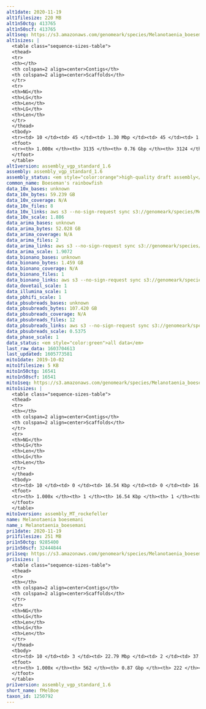 ```yaml
---
alt1date: 2020-11-19
alt1filesize: 220 MB
alt1n50ctg: 413765
alt1n50scf: 413765
alt1seq: https://s3.amazonaws.com/genomeark/species/Melanotaenia_boesemani/fMelBoe1/assembly_vgp_standard_1.6/fMelBoe1.alt.asm.20201119.fasta.gz
alt1sizes: |
  <table class="sequence-sizes-table">
  <thead>
  <tr>
  <th></th>
  <th colspan=2 align=center>Contigs</th>
  <th colspan=2 align=center>Scaffolds</th>
  </tr>
  <tr>
  <th>NG</th>
  <th>LG</th>
  <th>Len</th>
  <th>LG</th>
  <th>Len</th>
  </tr>
  </thead>
  <tbody>
  <tr><td> 10 </td><td> 45 </td><td> 1.30 Mbp </td><td> 45 </td><td> 1.30 Mbp </td></tr>  <tr><td> 20 </td><td> 115 </td><td> 0.92 Mbp </td><td> 114 </td><td> 0.93 Mbp </td></tr>  <tr><td> 30 </td><td> 208 </td><td> 0.71 Mbp </td><td> 208 </td><td> 0.71 Mbp </td></tr>  <tr><td> 40 </td><td> 329 </td><td> 0.55 Mbp </td><td> 328 </td><td> 0.55 Mbp </td></tr>  <tr style="background-color:#cccccc;"><td> 50 </td><td> 488 </td><td> 0.41 Mbp </td><td> 487 </td><td> 0.41 Mbp </td></tr>  <tr><td> 60 </td><td> 700 </td><td> 0.31 Mbp </td><td> 699 </td><td> 0.31 Mbp </td></tr>  <tr><td> 70 </td><td> 983 </td><td> 0.23 Mbp </td><td> 981 </td><td> 0.23 Mbp </td></tr>  <tr><td> 80 </td><td> 1370 </td><td> 0.16 Mbp </td><td> 1366 </td><td> 0.17 Mbp </td></tr>  <tr><td> 90 </td><td> 1928 </td><td> 0.11 Mbp </td><td> 1921 </td><td> 0.11 Mbp </td></tr>  <tr><td> 100 </td><td> 3134 </td><td> 1  bp </td><td> 3123 </td><td> 485  bp </td></tr>  </tbody>
  <tfoot>
  <tr><th> 1.000x </th><th> 3135 </th><th> 0.76 Gbp </th><th> 3124 </th><th> 0.76 Gbp </th></tr>
  </tfoot>
  </table>
alt1version: assembly_vgp_standard_1.6
assembly: assembly_vgp_standard_1.6
assembly_status: <em style="color:orange">high-quality draft assembly</em>
common_name: Boeseman's rainbowfish
data_10x_bases: unknown
data_10x_bytes: 59.239 GB
data_10x_coverage: N/A
data_10x_files: 8
data_10x_links: aws s3 --no-sign-request sync s3://genomeark/species/Melanotaenia_boesemani/fMelBoe1/genomic_data/10x/ .<br>
data_10x_scale: 1.886
data_arima_bases: unknown
data_arima_bytes: 52.028 GB
data_arima_coverage: N/A
data_arima_files: 2
data_arima_links: aws s3 --no-sign-request sync s3://genomeark/species/Melanotaenia_boesemani/fMelBoe1/genomic_data/arima/ .<br>
data_arima_scale: 1.9072
data_bionano_bases: unknown
data_bionano_bytes: 1.459 GB
data_bionano_coverage: N/A
data_bionano_files: 1
data_bionano_links: aws s3 --no-sign-request sync s3://genomeark/species/Melanotaenia_boesemani/fMelBoe1/genomic_data/bionano/ .<br>
data_dovetail_scale: 1
data_illumina_scale: 1
data_pbhifi_scale: 1
data_pbsubreads_bases: unknown
data_pbsubreads_bytes: 107.420 GB
data_pbsubreads_coverage: N/A
data_pbsubreads_files: 12
data_pbsubreads_links: aws s3 --no-sign-request sync s3://genomeark/species/Melanotaenia_boesemani/fMelBoe1/genomic_data/pacbio/ . --exclude "*ccs*bam*"<br>
data_pbsubreads_scale: 0.5375
data_phase_scale: 1
data_status: <em style="color:green">all data</em>
last_raw_data: 1603704613
last_updated: 1605773581
mito1date: 2019-10-02
mito1filesize: 5 KB
mito1n50ctg: 16541
mito1n50scf: 16541
mito1seq: https://s3.amazonaws.com/genomeark/species/Melanotaenia_boesemani/fMelBoe1/assembly_MT_rockefeller/fMelBoe1.MT.20191002.fasta.gz
mito1sizes: |
  <table class="sequence-sizes-table">
  <thead>
  <tr>
  <th></th>
  <th colspan=2 align=center>Contigs</th>
  <th colspan=2 align=center>Scaffolds</th>
  </tr>
  <tr>
  <th>NG</th>
  <th>LG</th>
  <th>Len</th>
  <th>LG</th>
  <th>Len</th>
  </tr>
  </thead>
  <tbody>
  <tr><td> 10 </td><td> 0 </td><td> 16.54 Kbp </td><td> 0 </td><td> 16.54 Kbp </td></tr>  <tr><td> 20 </td><td> 0 </td><td> 16.54 Kbp </td><td> 0 </td><td> 16.54 Kbp </td></tr>  <tr><td> 30 </td><td> 0 </td><td> 16.54 Kbp </td><td> 0 </td><td> 16.54 Kbp </td></tr>  <tr><td> 40 </td><td> 0 </td><td> 16.54 Kbp </td><td> 0 </td><td> 16.54 Kbp </td></tr>  <tr style="background-color:#cccccc;"><td> 50 </td><td> 0 </td><td style="background-color:#ff8888;"> 16.54 Kbp </td><td> 0 </td><td style="background-color:#ff8888;"> 16.54 Kbp </td></tr>  <tr><td> 60 </td><td> 0 </td><td> 16.54 Kbp </td><td> 0 </td><td> 16.54 Kbp </td></tr>  <tr><td> 70 </td><td> 0 </td><td> 16.54 Kbp </td><td> 0 </td><td> 16.54 Kbp </td></tr>  <tr><td> 80 </td><td> 0 </td><td> 16.54 Kbp </td><td> 0 </td><td> 16.54 Kbp </td></tr>  <tr><td> 90 </td><td> 0 </td><td> 16.54 Kbp </td><td> 0 </td><td> 16.54 Kbp </td></tr>  <tr><td> 100 </td><td> 0 </td><td> 16.54 Kbp </td><td> 0 </td><td> 16.54 Kbp </td></tr>  </tbody>
  <tfoot>
  <tr><th> 1.000x </th><th> 1 </th><th> 16.54 Kbp </th><th> 1 </th><th> 16.54 Kbp </th></tr>
  </tfoot>
  </table>
mito1version: assembly_MT_rockefeller
name: Melanotaenia boesemani
name_: Melanotaenia_boesemani
pri1date: 2020-11-19
pri1filesize: 251 MB
pri1n50ctg: 9285400
pri1n50scf: 32444844
pri1seq: https://s3.amazonaws.com/genomeark/species/Melanotaenia_boesemani/fMelBoe1/assembly_vgp_standard_1.6/fMelBoe1.pri.asm.20201119.fasta.gz
pri1sizes: |
  <table class="sequence-sizes-table">
  <thead>
  <tr>
  <th></th>
  <th colspan=2 align=center>Contigs</th>
  <th colspan=2 align=center>Scaffolds</th>
  </tr>
  <tr>
  <th>NG</th>
  <th>LG</th>
  <th>Len</th>
  <th>LG</th>
  <th>Len</th>
  </tr>
  </thead>
  <tbody>
  <tr><td> 10 </td><td> 3 </td><td> 22.79 Mbp </td><td> 2 </td><td> 37.34 Mbp </td></tr>  <tr><td> 20 </td><td> 7 </td><td> 19.88 Mbp </td><td> 4 </td><td> 36.15 Mbp </td></tr>  <tr><td> 30 </td><td> 12 </td><td> 14.69 Mbp </td><td> 7 </td><td> 34.90 Mbp </td></tr>  <tr><td> 40 </td><td> 19 </td><td> 12.20 Mbp </td><td> 9 </td><td> 33.78 Mbp </td></tr>  <tr style="background-color:#cccccc;"><td> 50 </td><td> 27 </td><td style="background-color:#88ff88;"> 9.29 Mbp </td><td> 12 </td><td style="background-color:#88ff88;"> 32.44 Mbp </td></tr>  <tr><td> 60 </td><td> 39 </td><td> 5.51 Mbp </td><td> 15 </td><td> 30.23 Mbp </td></tr>  <tr><td> 70 </td><td> 58 </td><td> 3.90 Mbp </td><td> 17 </td><td> 29.37 Mbp </td></tr>  <tr><td> 80 </td><td> 87 </td><td> 2.42 Mbp </td><td> 21 </td><td> 24.69 Mbp </td></tr>  <tr><td> 90 </td><td> 142 </td><td> 0.95 Mbp </td><td> 30 </td><td> 3.37 Mbp </td></tr>  <tr><td> 100 </td><td> 561 </td><td> 165  bp </td><td> 221 </td><td> 874  bp </td></tr>  </tbody>
  <tfoot>
  <tr><th> 1.000x </th><th> 562 </th><th> 0.87 Gbp </th><th> 222 </th><th> 0.88 Gbp </th></tr>
  </tfoot>
  </table>
pri1version: assembly_vgp_standard_1.6
short_name: fMelBoe
taxon_id: 1250792
---
```

